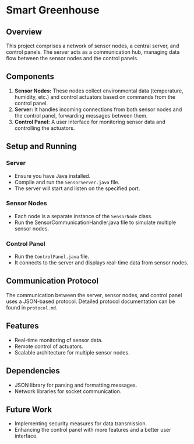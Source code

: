 # Smart Greenhouse

## Overview

This project comprises a network of sensor nodes, a central server, and control panels. The server acts as a communication hub, managing data flow between the sensor nodes and the control panels.

## Components

1. **Sensor Nodes:** These nodes collect environmental data (temperature, humidity, etc.) and control actuators based on commands from the control panel.
2. **Server:** It handles incoming connections from both sensor nodes and the control panel, forwarding messages between them.
3. **Control Panel:** A user interface for monitoring sensor data and controlling the actuators.

## Setup and Running

### Server

- Ensure you have Java installed.
- Compile and run the `SensorServer.java` file.
- The server will start and listen on the specified port.

### Sensor Nodes

- Each node is a separate instance of the `SensorNode` class.
- Run the SensorCommunicationHandler.java file to simulate multiple sensor nodes.

### Control Panel

- Run the `ControlPanel.java` file.
- It connects to the server and displays real-time data from sensor nodes.

## Communication Protocol

The communication between the server, sensor nodes, and control panel uses a JSON-based protocol. Detailed protocol documentation can be found in `protocol.md`.

## Features

- Real-time monitoring of sensor data.
- Remote control of actuators.
- Scalable architecture for multiple sensor nodes.

## Dependencies

- JSON library for parsing and formatting messages.
- Network libraries for socket communication.

## Future Work

- Implementing security measures for data transmission.
- Enhancing the control panel with more features and a better user interface.


